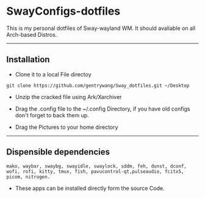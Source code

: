 # SwayConfigs-dotfiles 

This is my personal dotfiles of Sway-wayland WM. It should avaliable on all Arch-based Distros. 

----------------------------------
## Installation
+ Clone it to a local File directoy
```Shell
git clone https://github.com/gentrywang/Sway_dotfiles.git ~/Desktop
```

+ Unzip the cracked file using Ark/Xarchiver

+ Drag the .config file to the ~/.config Directory, if you have old configs don't forget to back them up.
+ Drag the Pictures to your home directory
--------------------------------------------
## Dispensible dependencies
```shell
mako, waybar, swaybg, swayidle, swaylock, sddm, feh, dunst, dconf, wofi, rofi, kitty, tmux, fish, pavucontrol-qt,pulseaudio, fcitx5, picom, nitrogen.
```
+ These apps can be installed directly form the source Code.

